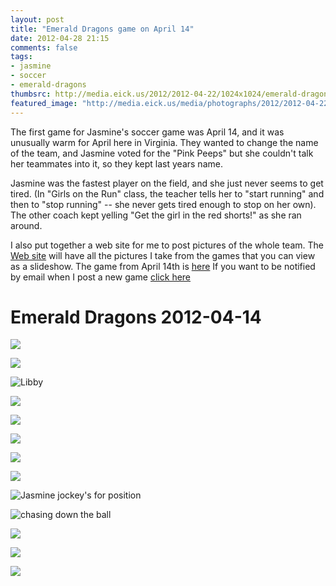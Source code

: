 ```yaml
---
layout: post
title: "Emerald Dragons game on April 14"
date: 2012-04-28 21:15
comments: false
tags: 
- jasmine
- soccer
- emerald-dragons
thumbsrc: http://media.eick.us/2012/2012-04-22/1024x1024/emerald-dragons-2012-04-14-39.jpg
featured_image: "http://media.eick.us/media/photographs/2012/2012-04-22/emerald-dragons-2012-04-14-39.jpg"
---
```

The first game for Jasmine's soccer game was April 14, and it was unusually warm for April here in Virginia.  They wanted to change the name of the team, and Jasmine voted for the "Pink Peeps" but she couldn't talk her teammates into it, so they kept last years name.

Jasmine was the fastest player on the field, and she just never seems to get tired.  (In "Girls on the Run" class, the teacher tells her to "start running" and then to "stop running" -- she never gets tired enough to stop on her own).  The other coach kept yelling "Get the girl in the red shorts!" as she ran around.  

I also put together a web site for me to post pictures of the whole team.  The [Web site](http://eick.us/emerald-dragons) will have all the pictures I take from the games that you can view as a slideshow.   The game from April 14th is [here](http://eick.us/emerald-dragons/#/8/0) If you want to be notified by email when I post a new game [click here](http://eepurl.com/lhf_9) 

# Emerald Dragons 2012-04-14




![](http://media.eick.us/media/photographs/2012/2012-04-22/emerald-dragons-2012-04-14-39.jpg)





![](http://media.eick.us/media/photographs/2012/2012-04-22/emerald-dragons-2012-04-14-33.jpg)




![Libby](http://media.eick.us/media/photographs/2012/2012-04-22/emerald-dragons-2012-04-14-19.jpg)





![](http://media.eick.us/media/photographs/2012/2012-04-22/emerald-dragons-2012-04-14-31.jpg)





![](http://media.eick.us/media/photographs/2012/2012-04-22/emerald-dragons-2012-04-14-30.jpg)




![](http://media.eick.us/media/photographs/2012/2012-04-22/emerald-dragons-2012-04-14-29.jpg)





![](http://media.eick.us/media/photographs/2012/2012-04-22/emerald-dragons-2012-04-14-25.jpg)





![](http://media.eick.us/media/photographs/2012/2012-04-22/emerald-dragons-2012-04-14-24.jpg)






![Jasmine jockey's for position](http://media.eick.us/media/photographs/2012/2012-04-22/emerald-dragons-2012-04-14-14.jpg)





![chasing down the ball](http://media.eick.us/media/photographs/2012/2012-04-22/emerald-dragons-2012-04-14-12.jpg)





![](http://media.eick.us/media/photographs/2012/2012-04-22/emerald-dragons-2012-04-14-3.jpg)





![](http://media.eick.us/media/photographs/2012/2012-04-22/emerald-dragons-2012-04-14-2.jpg)




![](http://media.eick.us/media/photographs/2012/2012-04-22/emerald-dragons-2012-04-14-1.jpg)
